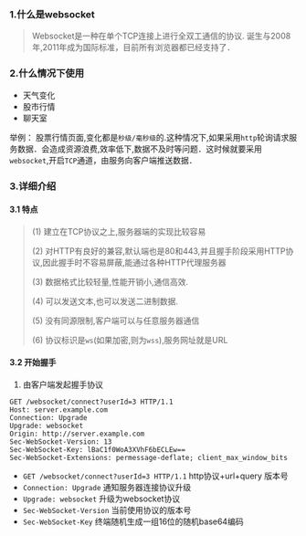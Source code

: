 ### 1.什么是websocket
 
> Websocket是一种在单个TCP连接上进行全双工通信的协议. 诞生与2008年,2011年成为国际标准，目前所有浏览器都已经支持了．


### 2.什么情况下使用

- 天气变化
- 股市行情
- 聊天室

举例： 股票行情页面,变化都是`秒级/毫秒级`的.这种情况下,如果采用`http`轮询请求服务数据．会造成资源浪费,效率低下,数据不及时等问题．这时候就要采用`websocket`,开启`TCP`通道，由服务向客户端推送数据．


### 3.详细介绍

#### 3.1 特点

> (1) 建立在TCP协议之上,服务器端的实现比较容易
>
> (2) 对HTTP有良好的兼容,默认端也是80和443,并且握手阶段采用HTTP协议,因此握手时不容易屏蔽,能通过各种HTTP代理服务器
>
> (3) 数据格式比较轻量,性能开销小,通信高效.
> 
> (4) 可以发送文本,也可以发送二进制数据.
> 
> (5) 没有同源限制,客户端可以与任意服务器通信
> 
> (6) 协议标识是`ws`(如果加密,则为`wss`),服务网址就是URL

#### 3.2 开始握手

1) 由客户端发起握手协议
```
GET /websocket/connect?userId=3 HTTP/1.1
Host: server.example.com
Connection: Upgrade
Upgrade: websocket
Origin: http://server.example.com
Sec-WebSocket-Version: 13
Sec-WebSocket-Key: lBaC1f0WoA3XVhF6bECLEw==
Sec-WebSocket-Extensions: permessage-deflate; client_max_window_bits
```

- `GET /websocket/connect?userId=3 HTTP/1.1` http协议+url+query 版本号
- `Connection: Upgrade` 通知服务器连接协议升级
- `Upgrade: websocket` 升级为websocket协议
- `Sec-WebSocket-Version` 当前使用协议的版本号
- `Sec-WebSocket-Key` 终端随机生成一组16位的随机base64编码
